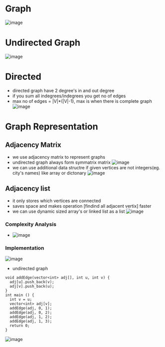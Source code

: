 # Graph
![image](https://user-images.githubusercontent.com/69719072/169045813-64c2932d-c84b-4727-99c0-82ece458a502.png)

# Undirected Graph
![image](https://user-images.githubusercontent.com/69719072/169046602-0dda5c1c-1cd1-4f56-9312-20453db81cbd.png)
# Directed
- directed graph have 2 degree's in and out degree
- if you sum all indegrees/indegrees you get no of edges
- max no of edges = |V|\*(|V|-1), max is when there is complete graph
![image](https://user-images.githubusercontent.com/69719072/169046721-121b83ef-2479-4053-814c-6f8a48fa9496.png)

# Graph Representation
## Adjacency Matrix
- we use adjacency matrix to represent graphs
- undirected graph always form symmatrix matrix
![image](https://user-images.githubusercontent.com/69719072/169057720-12041da1-f3cc-44fd-a0d8-cad7c3e85d3c.png)
- we can use additional data structre if given vertices are not integers(eg. city's names) like array or dictonary
![image](https://user-images.githubusercontent.com/69719072/169058753-cfac7fbf-76c1-4388-8ce0-f75a0a8660af.png)
## Adjacency list
- it only stores which vertices are connected
- saves space and makes operation [findind all adjacent vertix] faster
- we can use dynamic sized array's or linked list as a list
![image](https://user-images.githubusercontent.com/69719072/169060145-b90c539e-aa13-4d5b-9bc4-e0d520fb7d0e.png)
### Complexity Analysis
- ![image](https://user-images.githubusercontent.com/69719072/169061965-228a11b2-cb90-41f4-a057-1a8fd3898671.png)
### Implementation 
![image](https://user-images.githubusercontent.com/69719072/169511496-bc00b28d-c877-4644-95a0-17c28b261af3.png)
- undirected graph

```
void addEdge(vector<int> adj[], int u, int v) {
  adj[u].push_back(v);
  adj[v].push_back(u);
}
int main () {
  int v = u;
  vector<int> adj[v];
  addEdge(adj, 0, 1);
  addEdge(adj, 0, 2);
  addEdge(adj, 1, 2);
  addEdge(adj, 1, 3);
  return 0;
}
```
![image](https://user-images.githubusercontent.com/69719072/169512465-beb1e1d6-a76d-423a-bdaa-bf158decf49b.png)

